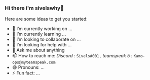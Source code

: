 ### Hi there i'm sivelswhy👋

<!-- **sivelswhy/sivelswhy** is a ✨ _special_ ✨ repository because its `README.md` (this file) appears on your GitHub profile. -->

Here are some ideas to get you started:

- 🔭 I’m currently working on ...
- 🌱 I’m currently learning ...
- 👯 I’m looking to collaborate on ...
- 🤔 I’m looking for help with ...
- 💬 Ask me about anything
- 📫 How to reach me: *Discord :* `Sivels#001,` *teamspeak 5 :* `Kamo-ops@myteamspeak.com`
- 😄 Pronouns: ...
- ⚡ Fun fact: ...

